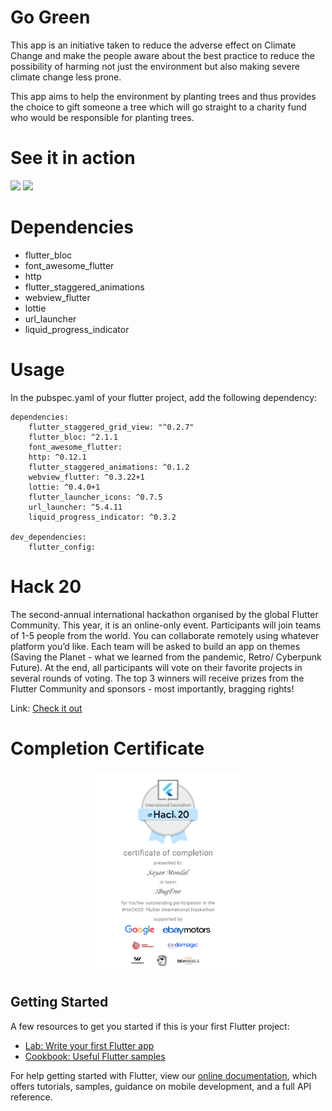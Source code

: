 # Go Green

This app is an initiative taken to reduce the adverse effect on Climate Change and make the people aware about the best practice to reduce the possibility of harming not just the environment but also making severe climate change less prone.

This app aims to help the environment by planting trees and thus provides the choice to gift someone a tree which will go straight to a charity fund who would be responsible for planting trees.

# See it in action

<img src="https://raw.githubusercontent.com/S-ayanide/Go-Green/master/assets/sample/rec1.gif" width="230" /> <img src="https://raw.githubusercontent.com/S-ayanide/Go-Green/master/assets/sample/rec2.gif" width="230" />

# Dependencies

-   flutter_bloc
-   font_awesome_flutter
-   http
-   flutter_staggered_animations
-   webview_flutter
-   lottie
-   url_launcher
-   liquid_progress_indicator

# Usage

In the pubspec.yaml of your flutter project, add the following dependency:

```
dependencies:
    flutter_staggered_grid_view: "^0.2.7"
    flutter_bloc: ^2.1.1
    font_awesome_flutter:
    http: ^0.12.1
    flutter_staggered_animations: ^0.1.2
    webview_flutter: ^0.3.22+1
    lottie: ^0.4.0+1
    flutter_launcher_icons: ^0.7.5
    url_launcher: ^5.4.11
    liquid_progress_indicator: ^0.3.2

dev_dependencies:
    flutter_config:
```

# Hack 20

The second-annual international hackathon organised by the global Flutter Community. This year, it is an online-only event. Participants will join teams of 1-5 people from the world. You can collaborate remotely using whatever platform you’d like. Each team will be asked to build an app on themes (Saving the Planet - what we learned from the pandemic, Retro/ Cyberpunk Future). At the end, all participants will vote on their favorite projects in several rounds of voting. The top 3 winners will receive prizes from the Flutter Community and sponsors - most importantly, bragging rights!

Link: [Check it out](https://flutterhackathon.com/)

# Completion Certificate

<p align="center">
    <img src="https://raw.githubusercontent.com/S-ayanide/Go-Green/master/assets/sample/Hack20.PNG" width="230" />

## Getting Started

A few resources to get you started if this is your first Flutter project:

-   [Lab: Write your first Flutter app](https://flutter.dev/docs/get-started/codelab)
-   [Cookbook: Useful Flutter samples](https://flutter.dev/docs/cookbook)

For help getting started with Flutter, view our
[online documentation](https://flutter.dev/docs), which offers tutorials,
samples, guidance on mobile development, and a full API reference.

